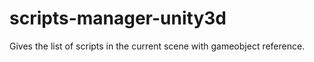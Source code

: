 # scripts-manager-unity3d
Gives the list of scripts in the current scene with gameobject reference.
